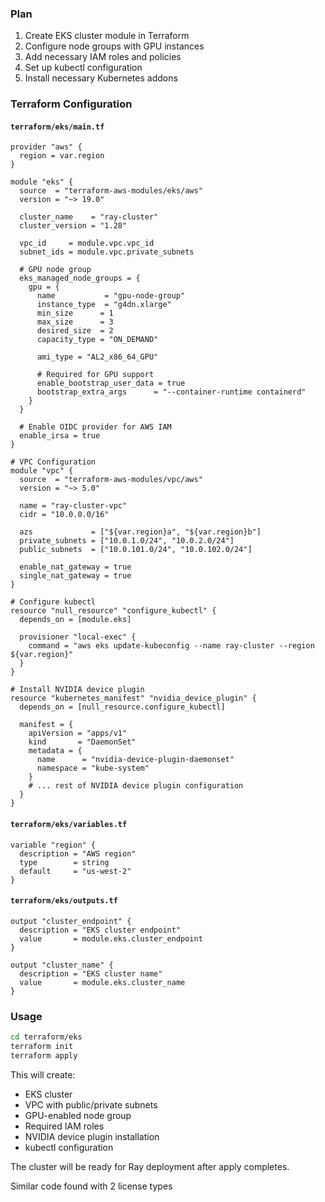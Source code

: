### Plan
1. Create EKS cluster module in Terraform
2. Configure node groups with GPU instances
3. Add necessary IAM roles and policies
4. Set up kubectl configuration
5. Install necessary Kubernetes addons

### Terraform Configuration

#### `terraform/eks/main.tf`

```hcl
provider "aws" {
  region = var.region
}

module "eks" {
  source  = "terraform-aws-modules/eks/aws"
  version = "~> 19.0"

  cluster_name    = "ray-cluster"
  cluster_version = "1.28"

  vpc_id     = module.vpc.vpc_id
  subnet_ids = module.vpc.private_subnets

  # GPU node group
  eks_managed_node_groups = {
    gpu = {
      name           = "gpu-node-group"
      instance_type  = "g4dn.xlarge"
      min_size      = 1
      max_size      = 3
      desired_size  = 2
      capacity_type = "ON_DEMAND"

      ami_type = "AL2_x86_64_GPU"

      # Required for GPU support
      enable_bootstrap_user_data = true
      bootstrap_extra_args      = "--container-runtime containerd"
    }
  }

  # Enable OIDC provider for AWS IAM
  enable_irsa = true
}

# VPC Configuration
module "vpc" {
  source  = "terraform-aws-modules/vpc/aws"
  version = "~> 5.0"

  name = "ray-cluster-vpc"
  cidr = "10.0.0.0/16"

  azs             = ["${var.region}a", "${var.region}b"]
  private_subnets = ["10.0.1.0/24", "10.0.2.0/24"]
  public_subnets  = ["10.0.101.0/24", "10.0.102.0/24"]

  enable_nat_gateway = true
  single_nat_gateway = true
}

# Configure kubectl
resource "null_resource" "configure_kubectl" {
  depends_on = [module.eks]

  provisioner "local-exec" {
    command = "aws eks update-kubeconfig --name ray-cluster --region ${var.region}"
  }
}

# Install NVIDIA device plugin
resource "kubernetes_manifest" "nvidia_device_plugin" {
  depends_on = [null_resource.configure_kubectl]

  manifest = {
    apiVersion = "apps/v1"
    kind       = "DaemonSet"
    metadata = {
      name      = "nvidia-device-plugin-daemonset"
      namespace = "kube-system"
    }
    # ... rest of NVIDIA device plugin configuration
  }
}
```

#### `terraform/eks/variables.tf`

```hcl
variable "region" {
  description = "AWS region"
  type        = string
  default     = "us-west-2"
}
```

#### `terraform/eks/outputs.tf`

```hcl
output "cluster_endpoint" {
  description = "EKS cluster endpoint"
  value       = module.eks.cluster_endpoint
}

output "cluster_name" {
  description = "EKS cluster name"
  value       = module.eks.cluster_name
}
```

### Usage

```bash
cd terraform/eks
terraform init
terraform apply
```

This will create:
- EKS cluster
- VPC with public/private subnets
- GPU-enabled node group
- Required IAM roles
- NVIDIA device plugin installation
- kubectl configuration

The cluster will be ready for Ray deployment after apply completes.

Similar code found with 2 license types